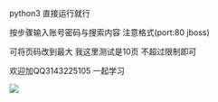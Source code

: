 python3 直接运行就行 

按步骤输入账号密码与搜索内容 注意格式(port:80 jboss)

可将页码改到最大 我这里测试是10页 不超过限制即可

欢迎加QQ3143225105 一起学习

![](https://i.imgur.com/16fmRAT.png)